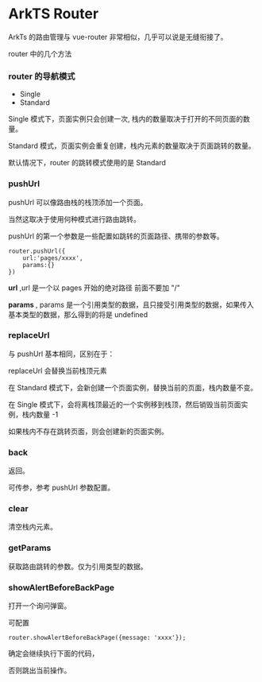 # ArkTS Router

ArkTs 的路由管理与 vue-router 非常相似，几乎可以说是无缝衔接了。

router 中的几个方法



### router 的导航模式

+ Single
+ Standard

Single 模式下，页面实例只会创建一次, 栈内的数量取决于打开的不同页面的数量。

Standard 模式，页面实例会重复创建，栈内元素的数量取决于页面跳转的数量。

默认情况下，router 的跳转模式使用的是 Standard

### pushUrl

pushUrl 可以像路由栈的栈顶添加一个页面。

当然这取决于使用何种模式进行路由跳转。

pushUrl 的第一个参数是一些配置如跳转的页面路径、携带的参数等。

```
router.pushUrl({
	url:'pages/xxxx',
	params:{}
})
```

**url** ,url 是一个以 pages 开始的绝对路径 前面不要加 "/"

**params** , params 是一个引用类型的数据，且只接受引用类型的数据，如果传入基本类型的数据，那么得到的将是 undefined

### replaceUrl

与 pushUrl 基本相同，区别在于：

replaceUrl 会替换当前栈顶元素

在 Standard 模式下，会新创建一个页面实例，替换当前的页面，栈内数量不变。

在 Single 模式下，会将离栈顶最近的一个实例移到栈顶，然后销毁当前页面实例，栈内数量 -1

如果栈内不存在跳转页面，则会创建新的页面实例。



### back

返回。

可传参，参考 pushUrl 参数配置。



### clear

清空栈内元素。



### getParams

获取路由跳转的参数。仅为引用类型的数据。



### showAlertBeforeBackPage

打开一个询问弹窗。

可配置

```
router.showAlertBeforeBackPage({message: 'xxxx'});
```

确定会继续执行下面的代码，

否则跳出当前操作。